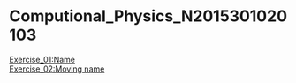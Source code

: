 # Computional_Physics_N2015301020103
[Exercise_01:Name](./temp.py)   
[Exercise_02:Moving name](./temp2.py)
